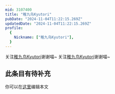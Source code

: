 ```yaml
---
mid: 3107400
title: "稚九鸟Kyutori"
pubDate: "2024-11-04T11:22:15.269Z"
updatedDate: "2024-11-04T11:22:15.269Z"
profile:
  {
    Nickname: ["稚九鸟Kyutori"],
  }
---
```


关注[稚九鸟Kyutori](https://space.bilibili.com/3107400)谢谢喵~ 关注[稚九鸟Kyutori](https://space.bilibili.com/3107400)谢谢喵~

## 此条目有待补充
你可以在[这里](https://github.com/Yuhanawa/VTuber.ICU-Content/edit/master/v/稚九鸟Kyutori/index.md)编辑本文
